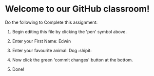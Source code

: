 # Welcome to our GitHub classroom!

Do the following to Complete this assignment:

1. Begin editing this file by clicking the 'pen' symbol above.

2. Enter your First Name:
Edwin
3. Enter your favourite animal:
Dog :shipit:
4. Now click the green 'commit changes' button at the bottom.

5. Done!
